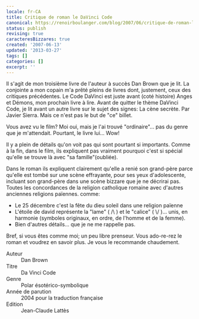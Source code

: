 ```yaml
---
locale: fr-CA
title: Critique de roman le DaVinci Code
canonical: https://renoirboulanger.com/blog/2007/06/critique-de-roman-le-davinci-code/
status: publish
revising: true
caracteresBizzares: true
created: '2007-06-13'
updated: '2013-03-27'
tags: []
categories: []
excerpt: ''
---
```


Il s'agit de mon troisième livre de l'auteur à succès Dan Brown que je lit. La conjointe a mon copain m'a prêté pleins de livres dont, justement, ceux des critiques précédentes. Le Code DaVinci est juste avant (coté histoire) Anges et Démons, mon prochain livre à lire. Avant de quitter le thème DaVinci Code, je lit avant un autre livre sur le sujet des signes: La cène secrète. Par Javier Sierra. Mais ce n'est pas le but de "ce" billet.

<!--more-->

Vous avez vu le film? Moi oui, mais je l'ai trouvé "ordinaire"... pas du genre que je m'attendait. Pourtant, le livre lui... Wow!

Il y a plein de détails qu'on voit pas qui sont pourtant si importants. Comme à la fin, dans le film, ils expliquent pas vraiment pourquoi c'est si spécial qu'elle se trouve là avec "sa famille"(oubliée).

Dans le roman ils expliquent clairement qu'elle a renié son grand-père parce qu'elle est tombé sur une scène effrayante, pour ses yeux d'adolescente, incluant son grand-père dans une scène bizzare que je ne décrirai pas. Toutes les concordances de la religion catholique romaine avec d'autres anciennes religions païennes. comme:

<ul>
	<li>Le 25 décembre c'est la fête du dieu soleil dans une religion païenne</li>
	<li>L'étoile de david représente la "lame" ( /\ ) et le "calice" ( \/ )... unis, en harmonie (symboles originaux, en ordre, de l'homme et de la femme).</li>
	<li>Bien d'autres détails... que je ne me rappelle pas.</li>
</ul>

<!--#TODO-inline-edit-->
<!--
Brown makes much of symbols, claiming that the five-sided star is long associated with the feminine. He states that kings David and Solomon used the six-sided 'Star of David'.

REAL HISTORY: The fact is that the earliest known usage of this symbol is not until a second century synagogue in Capernaum. The star became a common symbol for Jewish identity and nationality only in the Middle Ages and not before. And the five-sided pentigram has never been solely connected with the feminine.

https://biblearchaeology.org/research/contemporary-issues/4149-fact-and-fiction-checking-the-da-vinci-code-history#:~:text=Brown%20makes%20much%20of%20symbols,never%20been%20solely%20connected%20with%20the%20feminine
-->

Bref, si vous êtes comme moi; un peu libre prenseur. Vous ado-re-rez le roman et voudrez en savoir plus. Je vous le recommande chaudement.

<dl>
  <dt>Auteur</dt>
    <dd>Dan Brown</dd>
  <dt>Titre</dt>
    <dd>Da Vinci Code</dd>
  <dt>Genre</dt>
    <dd>Polar ésotérico-symbolique</dd>
  <dt>Année de parution</dt>
    <dd>2004 pour la traduction française</dd>
  <dt>Edition</dt>
    <dd>Jean-Claude Lattès</dd>
</dl>

<!--#TODO lier vers /blog/2007/06/une-boite-qui-traine/ -->
